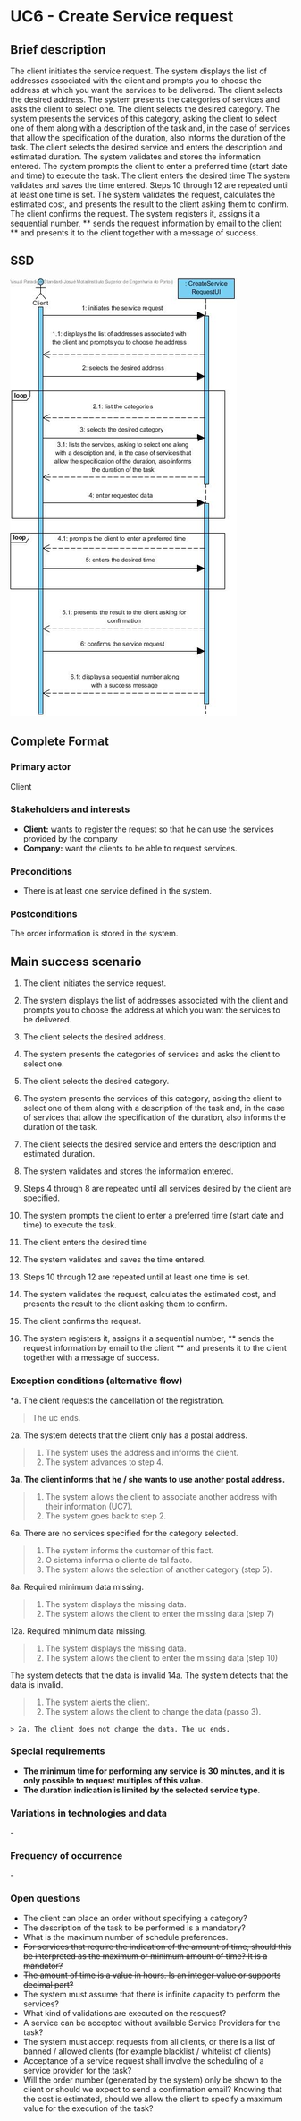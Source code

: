 # UC6 - Create Service request

## Brief description

The client initiates the service request. The system displays the list of addresses associated with the client and prompts you to choose the address at which you want the services to be delivered. The client selects the desired address. The system presents the categories of services and asks the client to select one. The client selects the desired category. The system presents the services of this category, asking the client to select one of them along with a description of the task and, in the case of services that allow the specification of the duration, also informs the duration of the task. The client selects the desired service and enters the description and estimated duration. The system validates and stores the information entered. The system prompts the client to enter a preferred time (start date and time) to execute the task. The client enters the desired time The system validates and saves the time entered. Steps 10 through 12 are repeated until at least one time is set. The system validates the request, calculates the estimated cost, and presents the result to the client asking them to confirm. The client confirms the request. The system registers it, assigns it a sequential number, ** sends the request information by email to the client ** and presents it to the client together with a message of success.


## SSD
![SSD_UC6.jpg](SSD_UC6.jpg)

## Complete Format

### Primary actor

Client

### Stakeholders and interests
* **Client:** wants to register the request so that he can use the services provided by the company
* **Company:** want the clients to be able to request services.


### Preconditions
- There is at least one service defined in the system.

### Postconditions
The order information is stored in the system.

## Main success scenario

1. The client initiates the service request.
2. The system displays the list of addresses associated with the client and prompts you to choose the address at which you want the services to be delivered.
3. The client selects the desired address.
4. The system presents the categories of services and asks the client to select one.
5. The client selects the desired category.
6. The system presents the services of this category, asking the client to select one of them along with a description of the task and, in the case of services that allow the specification of the duration, also informs the duration of the task.
7. The client selects the desired service and enters the description and estimated duration.
8. The system validates and stores the information entered.
9. Steps 4 through 8 are repeated until all services desired by the client are specified.
10. The system prompts the client to enter a preferred time (start date and time) to execute the task.
11. The client enters the desired time
12. The system validates and saves the time entered.
13. Steps 10 through 12 are repeated until at least one time is set.

14. The system validates the request, calculates the estimated cost, and presents the result to the client asking them to confirm.
15. The client confirms the request.
16. The system registers it, assigns it a sequential number, ** sends the request information by email to the client ** and presents it to the client together with a message of success.


### Exception conditions (alternative flow)

*a. The client requests the cancellation of the registration.

> The uc ends.

2a. The system detects that the client only has a postal address.
>   1. The system uses the address and informs the client.
>    2. The system advances to step 4.

**3a. The client informs that he / she wants to use another postal address.**
>    1. The system allows the client to associate another address with their information (UC7).
>   2. The system goes back to step 2.


6a. There are no services specified for the category selected.
> 1. The system informs the customer of this fact.
> 1. O sistema informa o cliente de tal facto.
> 2. The system allows the selection of another category (step 5).

8a. Required minimum data missing.
>    1. The system displays the missing data.
>    2. The system allows the client to enter the missing data (step 7)

12a. Required minimum data missing.
>    1. The system displays the missing data.
>    2. The system allows the client to enter the missing data (step 10)


The system detects that the data is invalid
14a. The system detects that the data is invalid.
> 1. The system alerts the client. 
> 2. The system allows the client to change the data (passo 3).
> 
    > 2a. The client does not change the data. The uc ends. 

### Special requirements


- **The minimum time for performing any service is 30 minutes, and it is only possible to request multiples of this value.**
- **The duration indication is limited by the selected service type.**

### Variations in technologies and data
\-

### Frequency of occurrence
\-

### Open questions

* The client can place an order without specifying a category?
* The description of the task to be performed is a mandatory?
* What is the maximum number of schedule preferences.
* ~~For services that require the indication of the amount of time, should this be interpreted as the maximum or minimum amount of time? It is a mandator?~~
* ~~The amount of time is a value in hours. Is an integer value or supports decimal part?~~
* The system must assume that there is infinite capacity to perform the services?
* What kind of validations are executed on the resquest?
* A service can be accepted without available Service Providers for the task?
* The system must accept requests from all clients, or there is a list of banned / allowed clients (for example blacklist / whitelist of clients)
* Acceptance of a service request shall involve the scheduling of a service provider for the task?
* Will the order number (generated by the system) only be shown to the client or should we expect to send a confirmation email?
Knowing that the cost is estimated, should we allow the client to specify a maximum value for the execution of the task?